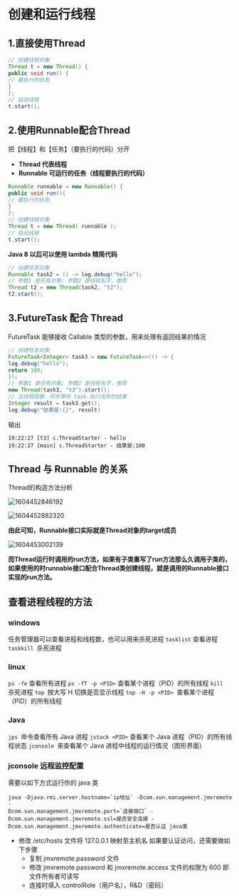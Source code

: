 # 创建和运行线程

## 1.直接使用Thread

```java
// 创建线程对象
Thread t = new Thread() {
public void run() {
// 要执行的任务
}
};
// 启动线程
t.start();
```

## 2.使用Runnable配合Thread

把【线程】和【任务】（要执行的代码）分开

- **Thread 代表线程**
- **Runnable 可运行的任务（线程要执行的代码）** 

```java
Runnable runnable = new Runnable() {
public void run(){
// 要执行的任务
}
};
// 创建线程对象
Thread t = new Thread( runnable );
// 启动线程
t.start();
```

**Java 8 以后可以使用 lambda 精简代码** 

```java
// 创建任务对象
Runnable task2 = () -> log.debug("hello");
// 参数1 是任务对象; 参数2 是线程名字，推荐
Thread t2 = new Thread(task2, "t2");
t2.start();
```

## 3.FutureTask 配合 Thread 

FutureTask 能够接收 Callable 类型的参数，用来处理有返回结果的情况 

```java
// 创建任务对象
FutureTask<Integer> task3 = new FutureTask<>(() -> {
log.debug("hello");
return 100;
});
// 参数1 是任务对象; 参数2 是线程名字，推荐
new Thread(task3, "t3").start();
// 主线程阻塞，同步等待 task 执行完毕的结果
Integer result = task3.get();
log.debug("结果是:{}", result)
```

输出 

```
19:22:27 [t3] c.ThreadStarter - hello
19:22:27 [main] c.ThreadStarter - 结果是:100
```



## Thread 与 Runnable 的关系 

Thread的构造方法分析







![1604452846192](E:\soft\Typora\img\1604452846192.png)

![1604452882320](E:\soft\Typora\img\1604452882320.png)

**由此可知，Runnable接口实际就是Thread对象的target成员**

![1604453002139](E:\soft\Typora\img\1604453002139.png)

**而Thread运行时调用的run方法，如果有子类重写了run方法那么久调用子类的，如果使用的时runnable接口配合Thread类创建线程，就是调用的Runnable接口实现的run方法。**

## 查看进程线程的方法 

### windows

任务管理器可以查看进程和线程数，也可以用来杀死进程
`tasklist` 查看进程
`taskkill `杀死进程

### linux

`ps -fe` 查看所有进程
`ps -fT -p <PID>` 查看某个进程（PID）的所有线程
`kill `杀死进程
`top `按大写 H 切换是否显示线程
`top -H -p <PID> `查看某个进程（PID）的所有线程

### Java

`jps `命令查看所有 Java 进程
`jstack <PID>` 查看某个 Java 进程（PID）的所有线程状态
`jconsole `来查看某个 Java 进程中线程的运行情况（图形界面） 

### jconsole 远程监控配置

需要以如下方式运行你的 java 类 

```
java -Djava.rmi.server.hostname=`ip地址` -Dcom.sun.management.jmxremote -
Dcom.sun.management.jmxremote.port=`连接端口` -Dcom.sun.management.jmxremote.ssl=是否安全连接 -Dcom.sun.management.jmxremote.authenticate=是否认证 java类
```

- 修改 /etc/hosts 文件将 127.0.0.1 映射至主机名
  如果要认证访问，还需要做如下步骤
  - 复制 jmxremote.password 文件
  - 修改 jmxremote.password 和 jmxremote.access 文件的权限为 600 即文件所有者可读写
  - 连接时填入 controlRole（用户名），R&D（密码） 